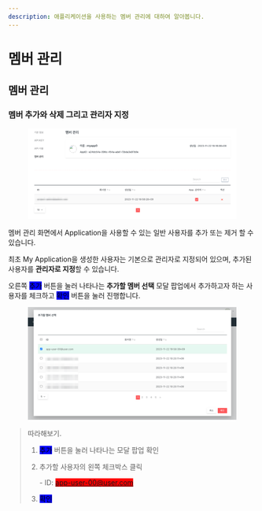 ```yaml
---
description: 애플리케이션을 사용하는 멤버 관리에 대하여 알아봅니다.
---
```


# 멤버 관리

## 멤버 관리

### 멤버 추가와 삭제 그리고 관리자 지정

<figure><img src="../../.gitbook/assets/image (8) (1) (1).png" alt=""><figcaption></figcaption></figure>

멤버 관리 화면에서 Application을 사용할 수 있는 일반 사용자를 추가 또는 제거 할 수 있습니다.

최초 My Application을 생성한 사용자는 기본으로 관리자로 지정되어 있으며, 추가된 사용자를 **관리자로 지정**할 수 있습니다.

오른쪽 <mark style="background-color:blue;">추가</mark> 버튼을 눌러 나타나는 **추가할 멤버 선택** 모달 팝업에서 추가하고자 하는 사용자를 체크하고 <mark style="background-color:blue;">확인</mark> 버튼을 눌러 진행합니다.

<figure><img src="../../.gitbook/assets/image (9) (1) (1).png" alt=""><figcaption></figcaption></figure>

> 따라해보기.
>
> 1. <mark style="background-color:blue;">추가</mark> 버튼을 눌러 나타나는 모달 팝업 확인
> 2.  추가할 사용자의 왼쪽 체크박스 클릭
>
>     \- ID: <mark style="background-color:red;">app-user-00@user.com</mark>
> 3. <mark style="background-color:blue;">확인</mark>

